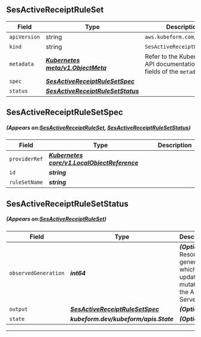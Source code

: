 ## SesActiveReceiptRuleSet
| Field | Type | Description |
| ------ | ----- | ----------- |
| `apiVersion` | string | `aws.kubeform.com/v1alpha1` |
|    `kind` | string | `SesActiveReceiptRuleSet` |
| `metadata` | ***[Kubernetes meta/v1.ObjectMeta](https://kubernetes.io/docs/reference/generated/kubernetes-api/v1.13/#objectmeta-v1-meta)***|Refer to the Kubernetes API documentation for the fields of the `metadata` field.|
| `spec` | ***[SesActiveReceiptRuleSetSpec](#SesActiveReceiptRuleSetSpec)***||
| `status` | ***[SesActiveReceiptRuleSetStatus](#SesActiveReceiptRuleSetStatus)***||
## SesActiveReceiptRuleSetSpec
##### (Appears on:[SesActiveReceiptRuleSet](#SesActiveReceiptRuleSet), [SesActiveReceiptRuleSetStatus](#SesActiveReceiptRuleSetStatus))
| Field | Type | Description |
| ------ | ----- | ----------- |
| `providerRef` | ***[Kubernetes core/v1.LocalObjectReference](https://kubernetes.io/docs/reference/generated/kubernetes-api/v1.13/#localobjectreference-v1-core)***||
| `id` | ***string***||
| `ruleSetName` | ***string***||
## SesActiveReceiptRuleSetStatus
##### (Appears on:[SesActiveReceiptRuleSet](#SesActiveReceiptRuleSet))
| Field | Type | Description |
| ------ | ----- | ----------- |
| `observedGeneration` | ***int64***| ***(Optional)*** Resource generation, which is updated on mutation by the API Server.|
| `output` | ***[SesActiveReceiptRuleSetSpec](#SesActiveReceiptRuleSetSpec)***| ***(Optional)*** |
| `state` | ***kubeform.dev/kubeform/apis.State***| ***(Optional)*** |
---
